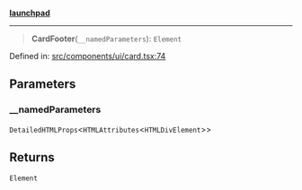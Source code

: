 [**launchpad**](index.md)

***

> **CardFooter**(`__namedParameters`): `Element`

Defined in: [src/components/ui/card.tsx:74](https://github.com/victorbratov/launchpad/blob/6dd13cd77753e59ec2a031fc7279545899826925/src/components/ui/card.tsx#L74)

## Parameters

### \_\_namedParameters

`DetailedHTMLProps`\<`HTMLAttributes`\<`HTMLDivElement`\>\>

## Returns

`Element`
